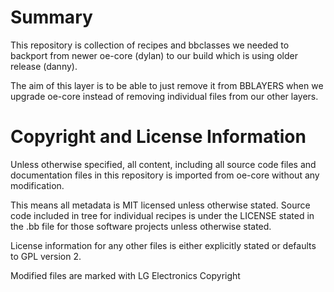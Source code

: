 # Summary

This repository is collection of recipes and bbclasses we needed to backport
from newer oe-core (dylan) to our build which is using older release (danny).

The aim of this layer is to be able to just remove it from BBLAYERS when we
upgrade oe-core instead of removing individual files from our other layers.


# Copyright and License Information

Unless otherwise specified, all content, including all source code files and
documentation files in this repository is imported from oe-core without any 
modification.

This means all metadata is MIT licensed unless otherwise stated. Source code
included in tree for individual recipes is under the LICENSE stated in the 
.bb file for those software projects unless otherwise stated.

License information for any other files is either explicitly stated
or defaults to GPL version 2.

Modified files are marked with LG Electronics Copyright
